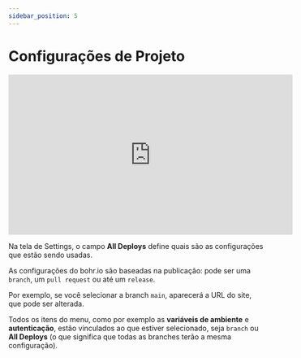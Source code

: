```yaml
---
sidebar_position: 5
---
```


# Configurações de Projeto

<div style={{textAlign: 'center'}}><iframe width="560" height="315" src="https://www.youtube.com/embed/djtSHk-fqrs" title="YouTube video player" frameBorder="0" allow="accelerometer; autoplay; clipboard-write; encrypted-media; gyroscope; picture-in-picture" allowFullScreen style={{ maxWidth: '100%' }}></iframe></div>

Na tela de Settings, o campo **All Deploys** define quais são as configurações que estão sendo usadas.

As configurações do bohr.io são baseadas na publicação: pode ser uma `branch`, um `pull request` ou até um `release`.

Por exemplo, se você selecionar a branch `main`, aparecerá a URL do site, que pode ser alterada.

Todos os itens do menu, como por exemplo as **variáveis de ambiente** e **autenticação**, estão vinculados ao que estiver selecionado, seja `branch` ou **All Deploys** (o que significa que todas as branches terão a mesma configuração).
